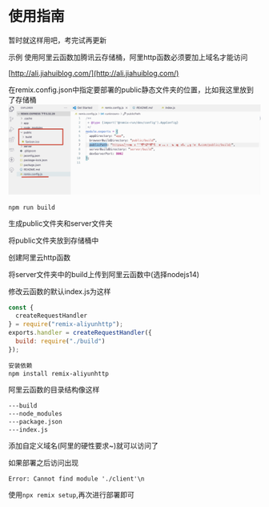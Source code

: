 # 使用指南

暂时就这样用吧，考完试再更新

示例 使用阿里云函数加腾讯云存储桶，阿里http函数必须要加上域名才能访问

[http://ali.jiahuiblog.com/](http://ali.jiahuiblog.com/)


在remix.config.json中指定要部署的public静态文件夹的位置，比如我这里放到了存储桶
![静态文件的位置](./md/1639054088730.jpg)
```
npm run build
```
生成public文件夹和server文件夹

将public文件夹放到存储桶中

创建阿里云http函数

将server文件夹中的build上传到阿里云函数中(选择nodejs14)

修改云函数的默认index.js为这样

```js
const {
  createRequestHandler
} = require("remix-aliyunhttp");
exports.handler = createRequestHandler({
  build: require("./build")
});
```
```
安装依赖
npm install remix-aliyunhttp
```
阿里云函数的目录结构像这样
```
---build
---node_modules
---package.json
---index.js
```
添加自定义域名(阿里的硬性要求~)就可以访问了

如果部署之后访问出现
```
Error: Cannot find module './client'\n
```

使用`npx remix setup`,再次进行部署即可




